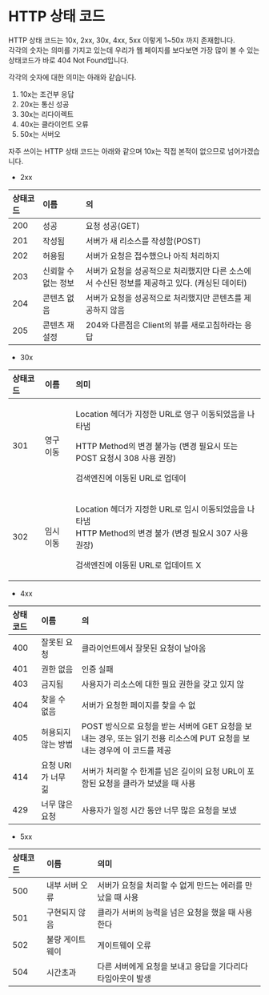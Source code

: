 # HTTP 상태 코드

HTTP 상태 코드는 10x, 2xx, 30x, 4xx, 5xx 이렇게 1~50x 까지 존재합니다.  
각각의 숫자는 의미를 가지고 있는데 우리가 웹 페이지를 보다보면 가장 많이 볼 수 있는 상태코드가 바로 404 Not Found입니다.

각각의 숫자에 대한 의미는 아래와 같습니다.

1.  10x는 조건부 응답
2.  20x는 통신 성공
3.  30x는 리다이렉트
4.  40x는 클라이언트 오류
5.  50x는 서버오

자주 쓰이는 HTTP 상태 코드는 아래와 같으며 10x는 직접 본적이 없으므로 넘어가겠습니다.

* 2xx

| 상태코드 | 이름 | 의 |
| :--- | :--- | :--- |
| 200 | 성공 | 요청 성공\(GET\) |
| 201 | 작성됨 | 서버가 새 리소스를 작성함\(POST\) |
| 202 | 허용됨 | 서버가 요청은 접수했으나 아직 처리하지  |
| 203 | 신뢰할 수 없는 정보 | 서버가 요청을 성공적으로 처리했지만 다른 소스에서 수신된 정보를 제공하고 있다. \(캐싱된 데이터\) |
| 204 | 콘텐츠 없음 | 서버가 요청을 성공적으로 처리했지만 콘텐츠를 제공하지 않음 |
| 205 | 콘텐츠 재설정 | 204와 다른점은 Client의 뷰를 새로고침하라는 응답 |

* 30x

<table>
  <thead>
    <tr>
      <th style="text-align:left">&#xC0C1;&#xD0DC;&#xCF54;&#xB4DC;</th>
      <th style="text-align:left">&#xC774;&#xB984;</th>
      <th style="text-align:left">&#xC758;&#xBBF8;</th>
    </tr>
  </thead>
  <tbody>
    <tr>
      <td style="text-align:left">301</td>
      <td style="text-align:left">&#xC601;&#xAD6C; &#xC774;&#xB3D9;</td>
      <td style="text-align:left">
        <p>Location &#xD5E4;&#xB354;&#xAC00; &#xC9C0;&#xC815;&#xD55C; URL&#xB85C;
          &#xC601;&#xAD6C; &#xC774;&#xB3D9;&#xB418;&#xC5C8;&#xC74C;&#xC744; &#xB098;&#xD0C0;&#xB0C4;</p>
        <p>HTTP Method&#xC758; &#xBCC0;&#xACBD; &#xBD88;&#xAC00;&#xB2A5; (&#xBCC0;&#xACBD;
          &#xD544;&#xC694;&#xC2DC; &#xB610;&#xB294; POST &#xC694;&#xCCAD;&#xC2DC;
          308 &#xC0AC;&#xC6A9; &#xAD8C;&#xC7A5;)</p>
        <p>&#xAC80;&#xC0C9;&#xC5D4;&#xC9C4;&#xC5D0; &#xC774;&#xB3D9;&#xB41C; URL&#xB85C;
          &#xC5C5;&#xB370;&#xC774;</p>
      </td>
    </tr>
    <tr>
      <td style="text-align:left">302</td>
      <td style="text-align:left">&#xC784;&#xC2DC; &#xC774;&#xB3D9;</td>
      <td style="text-align:left">
        <p>Location &#xD5E4;&#xB354;&#xAC00; &#xC9C0;&#xC815;&#xD55C; URL&#xB85C;
          &#xC784;&#xC2DC; &#xC774;&#xB3D9;&#xB418;&#xC5C8;&#xC74C;&#xC744; &#xB098;&#xD0C0;&#xB0C4;
          <br
          />HTTP Method&#xC758; &#xBCC0;&#xACBD; &#xBD88;&#xAC00; (&#xBCC0;&#xACBD;
          &#xD544;&#xC694;&#xC2DC; 307 &#xC0AC;&#xC6A9; &#xAD8C;&#xC7A5;)</p>
        <p>&#xAC80;&#xC0C9;&#xC5D4;&#xC9C4;&#xC5D0; &#xC774;&#xB3D9;&#xB41C; URL&#xB85C;
          &#xC5C5;&#xB370;&#xC774;&#xD2B8; X</p>
      </td>
    </tr>
  </tbody>
</table>

* 4xx

| 상태코드 | 이름 | 의 |
| :--- | :--- | :--- |
| 400 | 잘못된 요청 | 클라이언트에서 잘못된 요청이 날아옴 |
| 401 | 권한 없음 | 인증 실패 |
| 403 | 금지됨 | 사용자가 리소스에 대한 필요 권한을 갖고 있지 않 |
| 404 | 찾을 수 없음 | 서버가 요청한 페이지를 찾을 수 없 |
| 405 | 허용되지 않는 방법 | POST 방식으로 요청을 받는 서버에 GET 요청을 보내는 경우, 또는 읽기 전용 리소스에 PUT 요청을 보내는 경우에 이 코드를 제공 |
| 414 | 요청 URI가 너무 긺 | 서버가 처리할 수 한계를 넘은 길이의 요청 URL이 포함된 요청을 클라가 보냈을 때 사용 |
| 429 | 너무 많은 요청 | 사용자가 일정 시간 동안 너무 많은 요청을 보냈 |

* 5xx

| 상태코드 | 이름 | 의미 |
| :--- | :--- | :--- |
| 500 | 내부 서버 오류 | 서버가 요청을 처리할 수 없게 만드는 에러를 만났을 때 사용 |
| 501 | 구현되지 않음 | 클라가 서버의 능력을 넘은 요청을 했을 때 사용한다 |
| 502 | 불량 게이트웨이 | 게이트웨이 오류 |
| 504 | 시간초과 | 다른 서버에게 요청을 보내고 응답을 기다리다 타임아웃이 발생 |

